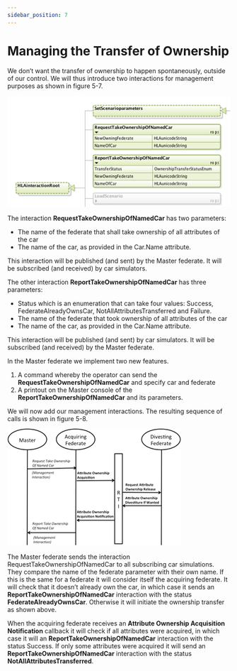 ```yaml
---
sidebar_position: 7
---
```


# Managing the Transfer of Ownership

We don’t want the transfer of ownership to happen spontaneously, outside of our control. We will thus introduce two interactions for management purposes as shown in figure 5-7.

![7-management-interactions.png](img%2F7-management-interactions.png)

The interaction **RequestTakeOwnershipOfNamedCar** has two parameters:

- The name of the federate that shall take ownership of all attributes of the car
- The name of the car, as provided in the Car.Name attribute.

This interaction will be published (and sent) by the Master federate. It will be subscribed (and received) by car simulators.

The other interaction **ReportTakeOwnershipOfNamedCar** has three parameters:

- Status which is an enumeration that can take four values: Success, FederateAlreadyOwnsCar, NotAllAttributesTransferred and Failure.
- The name of the federate that took ownership of all attributes of the car
- The name of the car, as provided in the Car.Name attribute.

This interaction will be published (and sent) by car simulators. It will be subscribed (and received) by the Master federate.

In the Master federate we implement two new features. 

1.	A command whereby the operator can send the **RequestTakeOwnershipOfNamedCar** and specify car and federate
2.	A printout on the Master console of the **ReportTakeOwnershipOfNamedCar** and its parameters.

We will now add our management interactions. The resulting sequence of calls is shown in figure 5-8.

![8-service-with-management.png](img%2F8-service-with-management.png)

The Master federate sends the interaction RequestTakeOwnershipOfNamedCar to all subscribing car simulations. They compare the name of the federate parameter with their own name. If this is the same for a federate it will consider itself the acquiring federate. It will check that it doesn’t already own the car, in which case it sends an **ReportTakeOwnershipOfNamedCar** interaction with the status **FederateAlreadyOwnsCar**. Otherwise it will initiate the ownership transfer as shown above.

When the acquiring federate receives an **Attribute Ownership Acquisition Notification** callback it will check if all attributes were acquired, in which case it will an **ReportTakeOwnershipOfNamedCar** interaction with the status Success. If only some attributes were acquired it will send an **ReportTakeOwnershipOfNamedCar** interaction with the status **NotAllAttributesTransferred**.


